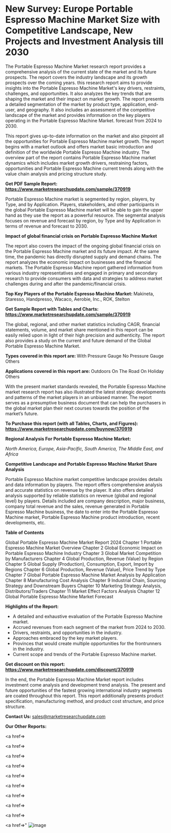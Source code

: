 # New Survey: Europe Portable Espresso Machine Market Size with Competitive Landscape, New Projects and Investment Analysis till 2030

The Portable Espresso Machine Market research report provides a comprehensive analysis of the current state of the market and its future prospects. The report covers the industry landscape and its growth prospects over the coming years. this research report aims to provide insights into the Portable Espresso Machine Market's key drivers, restraints, challenges, and opportunities. It also analyzes the key trends that are shaping the market and their impact on market growth. The report presents a detailed segmentation of the market by product type, application, end-user, and geography. It also includes an assessment of the competitive landscape of the market and provides information on the key players operating in the Portable Espresso Machine Market. forecast from 2024 to 2030.

This report gives up-to-date information on the market and also pinpoint all the opportunities for Portable Espresso Machine market growth. The report begins with a market outlook and offers market basic introduction and definition of the worldwide Portable Espresso Machine industry. The overview part of the report contains Portable Espresso Machine market dynamics which includes market growth drivers, restraining factors, opportunities and Portable Espresso Machine current trends along with the value chain analysis and pricing structure study.

<strong><b>Get PDF Sample Report: <a href=https://www.marketresearchupdate.com/sample/370919>https://www.marketresearchupdate.com/sample/370919</a></b></strong>

Portable Espresso Machine market is segmented by region, players, by Type, and by Application. Players, stakeholders, and other participants in the global Portable Espresso Machine market will be able to gain the upper hand as they use the report as a powerful resource. The segmental analysis focuses on revenue and forecast by region, by Type and by Application in terms of revenue and forecast to 2030.

<strong><b>Impact of global financial crisis on Portable Espresso Machine Market</b></strong>

The report also covers the impact of the ongoing global financial crisis on the Portable Espresso Machine market and its future impact. At the same time, the pandemic has directly disrupted supply and demand chains. The report analyzes the economic impact on businesses and the financial markets. The Portable Espresso Machine report gathered information from various industry representatives and engaged in primary and secondary research to provide consumers with data and strategies to address market challenges during and after the pandemic/financial crisis.

<strong><b>Top Key Players of the Portable Espresso Machine Market:
</b></strong>Makineta, Staresso, Handpresso, Wacaco, Aerobie, Inc., ROK, Stelton<strong><b>
</b></strong>

<strong><b>Get Sample Report with Tables and Charts: <a href=https://www.marketresearchupdate.com/sample/370919>https://www.marketresearchupdate.com/sample/370919</a></b></strong>

The global, regional, and other market statistics including CAGR, financial statements, volume, and market share mentioned in this report can be easily relied upon in light of their high precision and authenticity. The report also provides a study on the current and future demand of the Global Portable Espresso Machine Market.

<strong><b>Types covered in this report are:
</b></strong>With Pressure Gauge
No Pressure Gauge
Others<strong><b>
</b></strong>

<strong><b>Applications covered in this report are:
</b></strong>Outdoors
On The Road
On Holiday
Others<strong><b>
</b></strong>

With the present market standards revealed, the Portable Espresso Machine market research report has also illustrated the latest strategic developments and patterns of the market players in an unbiased manner. The report serves as a presumptive business document that can help the purchasers in the global market plan their next courses towards the position of the market’s future.

<strong><b>To Purchase this report (with all Tables, Charts, and Figures): <a href=https://www.marketresearchupdate.com/buynow/370919>https://www.marketresearchupdate.com/buynow/370919</a></b></strong>

<strong><b>Regional Analysis For Portable Espresso Machine Market:</b></strong>

<em><i>North America, Europe, Asia-Pacific, South America, The Middle East, and Africa</i></em>

<strong><b>Competitive Landscape and Portable Espresso Machine Market Share Analysis</b></strong>

Portable Espresso Machine market competitive landscape provides details and data information by players. The report offers comprehensive analysis and accurate statistics on revenue by the player. It also offers detailed analysis supported by reliable statistics on revenue (global and regional level) by players. Details included are company description, major business, company total revenue and the sales, revenue generated in Portable Espresso Machine business, the date to enter into the Portable Espresso Machine market, Portable Espresso Machine product introduction, recent developments, etc.

<strong><b>Table of Contents</b></strong>

Global Portable Espresso Machine Market Report 2024
Chapter 1 Portable Espresso Machine Market Overview
Chapter 2 Global Economic Impact on Portable Espresso Machine Industry
Chapter 3 Global Market Competition by Manufacturers
Chapter 4 Global Production, Revenue (Value) by Region
Chapter 5 Global Supply (Production), Consumption, Export, Import by Regions
Chapter 6 Global Production, Revenue (Value), Price Trend by Type
Chapter 7 Global Portable Espresso Machine Market Analysis by Application
Chapter 8 Manufacturing Cost Analysis
Chapter 9 Industrial Chain, Sourcing Strategy and Downstream Buyers
Chapter 10 Marketing Strategy Analysis, Distributors/Traders
Chapter 11 Market Effect Factors Analysis
Chapter 12 Global Portable Espresso Machine Market Forecast

<strong><b>Highlights of the Report:</b></strong>

- A detailed and exhaustive evaluation of the Portable Espresso Machine market.
- Accrued revenues from each segment of the market from 2024 to 2030.
- Drivers, restraints, and opportunities in the industry.
- Approaches embraced by the key market players.
- Provinces that would create multiple opportunities for the frontrunners in the industry.
- Current scope and trends of the Portable Espresso Machine market.

<strong><b>Get discount on this report: <a href=https://www.marketresearchupdate.com/discount/370919>https://www.marketresearchupdate.com/discount/370919</a></b></strong>

In the end, the Portable Espresso Machine Market report includes investment come analysis and development trend analysis. The present and future opportunities of the fastest growing international industry segments are coated throughout this report. This report additionally presents product specification, manufacturing method, and product cost structure, and price structure.

<strong><b>Contact Us:
</b></strong>sales@marketresearchupdate.com

<strong>Our Other Reports:</strong>

<a href=></a>

<a href=></a>

<a href=></a>

<a href=></a>

<a href=></a>

<a href=></a>

<a href=></a>

<a href=></a>

<a href=></a>

<a href=></a>"
![image](https://github.com/Gayatrikarjule/Market-Analysis-360/assets/97346546/ad677cd6-c608-43f1-b42e-9bb03489dee1)
